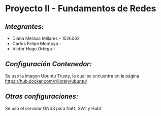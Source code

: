 # Proyecto II - Fundamentos de Redes

## *Integrantes:*

* Diana Melissa Millares - 1526062
* Carlos Felipe Montoya -
* Victor Hugo Ortega -

## *Configuración Contenedor:*

Se usó la imagen Ubuntu Trusty, la cual se encuentra en la página https://hub.docker.com/r/library/ubuntu/ 

## *Otras configuraciones:*

Se usó el servidor GNS3 para Nat1, SW1 y Hub1
